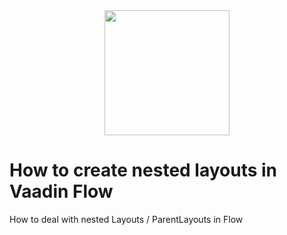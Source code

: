 
<center>
<a href="https://vaadin.com">
 <img src="https://vaadin.com/images/hero-reindeer.svg" width="200" height="200" /></a>
</center>


# How to create nested layouts in Vaadin Flow

How to deal with nested Layouts / ParentLayouts in Flow
